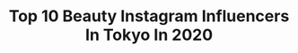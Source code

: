 ---
title: Top 10 Beauty Instagram Influencers In Tokyo In 2020
description: >-
  Find top beauty Instagram influencers in Tokyo in 2020. Most popular hashtags: #beauty #flower #favorina #flowers.
platform: Instagram
profiles:
  - username: "aikotsang"
    fullname: >-
      Aiko Tsang
    location: "Japan"
    followers: 16781
    engagement: 233
    commentsToLikes: 0.043779
    id: ck6uazmxz6mjk0j71pek5fty0
    verified: false
    hashtags: "#follow, #style, #modeling, #sporty"
  - username: "julia_beauty_tokyo"
    fullname: >-
      Julia • ユリア🌎
    location: "Japan"
    followers: 3617
    engagement: 1370
    commentsToLikes: 0.808188
    id: ckaoz5bqkkfqu0i78q0xx239p
    verified: false
    hashtags: "#indy, #portraitmode, #beautybattlepost, #strawberrynet"
  - username: "asamikotake"
    fullname: >-
      ASAMI KOTAKE
    location: "Japan"
    followers: 31910
    engagement: 141
    commentsToLikes: 0.008949
    id: ck5cen5tllbia0i11vjzwoj2c
    verified: false
    hashtags: "#elxampanyet, #ginza, #pr, #stayhome"
  - username: "pyon_1211"
    fullname: >-
      𝕪𝕦𝕦𝕡𝕪𝕠𝕟 🐰💗
    location: "Japan"
    followers: 67022
    engagement: 461
    commentsToLikes: 0.005215
    id: ck0w208ctm0600i19okgbfbpw
    verified: false
    hashtags: "#orangemakeup, #sunset, #purikura, #17kg"
  - username: "kaneko_"
    fullname: >-
      Misaki.K
    location: "Japan"
    followers: 5575
    engagement: 704
    commentsToLikes: 0.012539
    id: ck5qarkt1hwg40i11tbozrg00
    verified: false
    hashtags: "#31philliplim, #lingerietop5, #selfportrait, #manhood"
  - username: "ayasuke_0516"
    fullname: >-
      長谷川あや🙃
    location: "Japan"
    followers: 53206
    engagement: 158
    commentsToLikes: 0.017649
    id: ck6ugl6fe3ohc0j7140nunj24
    verified: false
    hashtags: "#bijoudemer, #withbic, #pancake, #cafe"
  - username: "ayako__miyata"
    fullname: >-
      宮田綾子 Ayako Miyata
    location: "Japan"
    followers: 111797
    engagement: 313
    commentsToLikes: 0.043977
    id: ck0w20nmgm2h50i190ajelphw
    verified: false
    hashtags: "#flowerpierced, #highheelslover, #fashionista, #iphone"
  - username: "kyoko1903"
    fullname: >-
      Kyoko  Ueda
    location: "Japan"
    followers: 54472
    engagement: 800
    commentsToLikes: 0.019095
    id: ck0vyp2ki53fs0i19hk3v958b
    verified: false
    hashtags: "#chiba, #fuji, #lantern, #nagano"
  - username: "sadamayumi"
    fullname: >-
      SADA MAYUMI
    location: "Japan"
    followers: 442448
    engagement: 107
    commentsToLikes: 0.003807
    id: ck14h3o7m8e080i198jgfpeio
    verified: true
    hashtags: "#thankyouessentialworkers, #diorcapturetotale, #relay, #homecare"
  - username: "ruri_ikeda"
    fullname: >-
      ruriikeda
    location: "Japan"
    followers: 55789
    engagement: 275
    commentsToLikes: 0.031684
    id: ck14kn1fbqbp90i19h8hx2dhb
    verified: false
    hashtags: "#fauchoncheese, #fujimi, #denimjacket, #dessert"
---